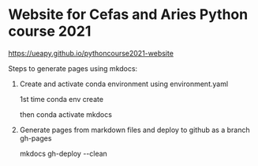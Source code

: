 # Website for Cefas and Aries Python course 2021

https://ueapy.github.io/pythoncourse2021-website


Steps to generate pages using mkdocs:
1. Create and activate conda environment using environment.yaml

    1st time
    conda env create

    then
    conda activate mkdocs

2. Generate pages from markdown files and deploy to github as a branch gh-pages

    mkdocs gh-deploy --clean
